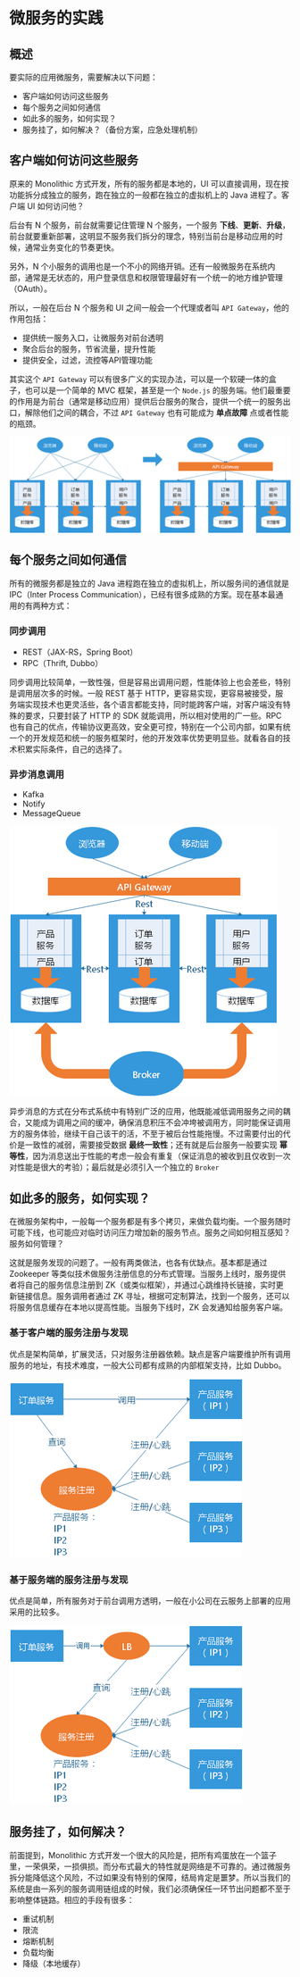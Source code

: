 # 微服务的实践

## 概述

要实际的应用微服务，需要解决以下问题：

- 客户端如何访问这些服务
- 每个服务之间如何通信
- 如此多的服务，如何实现？
- 服务挂了，如何解决？（备份方案，应急处理机制）

## 客户端如何访问这些服务

原来的 Monolithic 方式开发，所有的服务都是本地的，UI 可以直接调用，现在按功能拆分成独立的服务，跑在独立的一般都在独立的虚拟机上的 Java 进程了。客户端 UI 如何访问他？

后台有 N 个服务，前台就需要记住管理 N 个服务，一个服务 **下线**、**更新**、**升级**，前台就要重新部署，这明显不服务我们拆分的理念，特别当前台是移动应用的时候，通常业务变化的节奏更快。

另外，N 个小服务的调用也是一个不小的网络开销。还有一般微服务在系统内部，通常是无状态的，用户登录信息和权限管理最好有一个统一的地方维护管理（OAuth）。

所以，一般在后台 N 个服务和 UI 之间一般会一个代理或者叫 `API Gateway`，他的作用包括：

- 提供统一服务入口，让微服务对前台透明
- 聚合后台的服务，节省流量，提升性能
- 提供安全，过滤，流控等API管理功能

其实这个 `API Gateway` 可以有很多广义的实现办法，可以是一个软硬一体的盒子，也可以是一个简单的 MVC 框架，甚至是一个 `Node.js` 的服务端。他们最重要的作用是为前台（通常是移动应用）提供后台服务的聚合，提供一个统一的服务出口，解除他们之间的耦合，不过 `API Gateway` 也有可能成为 **单点故障** 点或者性能的瓶颈。

![img](./img/Lusifer2018052805390003.png)

## 每个服务之间如何通信

所有的微服务都是独立的 Java 进程跑在独立的虚拟机上，所以服务间的通信就是 IPC（Inter Process Communication），已经有很多成熟的方案。现在基本最通用的有两种方式：

### 同步调用

- REST（JAX-RS，Spring Boot）
- RPC（Thrift, Dubbo）

同步调用比较简单，一致性强，但是容易出调用问题，性能体验上也会差些，特别是调用层次多的时候。一般 REST 基于 HTTP，更容易实现，更容易被接受，服务端实现技术也更灵活些，各个语言都能支持，同时能跨客户端，对客户端没有特殊的要求，只要封装了 HTTP 的 SDK 就能调用，所以相对使用的广一些。RPC 也有自己的优点，传输协议更高效，安全更可控，特别在一个公司内部，如果有统一个的开发规范和统一的服务框架时，他的开发效率优势更明显些。就看各自的技术积累实际条件，自己的选择了。

### 异步消息调用

- Kafka
- Notify
- MessageQueue

![img](./img/Lusifer2018052805390004.png)

异步消息的方式在分布式系统中有特别广泛的应用，他既能减低调用服务之间的耦合，又能成为调用之间的缓冲，确保消息积压不会冲垮被调用方，同时能保证调用方的服务体验，继续干自己该干的活，不至于被后台性能拖慢。不过需要付出的代价是一致性的减弱，需要接受数据 **最终一致性**；还有就是后台服务一般要实现 **幂等性**，因为消息送出于性能的考虑一般会有重复（保证消息的被收到且仅收到一次对性能是很大的考验）；最后就是必须引入一个独立的 `Broker`

## 如此多的服务，如何实现？

在微服务架构中，一般每一个服务都是有多个拷贝，来做负载均衡。一个服务随时可能下线，也可能应对临时访问压力增加新的服务节点。服务之间如何相互感知？服务如何管理？

这就是服务发现的问题了。一般有两类做法，也各有优缺点。基本都是通过 Zookeeper 等类似技术做服务注册信息的分布式管理。当服务上线时，服务提供者将自己的服务信息注册到 ZK（或类似框架），并通过心跳维持长链接，实时更新链接信息。服务调用者通过 ZK 寻址，根据可定制算法，找到一个服务，还可以将服务信息缓存在本地以提高性能。当服务下线时，ZK 会发通知给服务客户端。

### 基于客户端的服务注册与发现

优点是架构简单，扩展灵活，只对服务注册器依赖。缺点是客户端要维护所有调用服务的地址，有技术难度，一般大公司都有成熟的内部框架支持，比如 Dubbo。

![img](./img/Lusifer2018052805390005.png)

### 基于服务端的服务注册与发现

优点是简单，所有服务对于前台调用方透明，一般在小公司在云服务上部署的应用采用的比较多。

![img](./img/Lusifer2018052805390006.png)

## 服务挂了，如何解决？

前面提到，Monolithic 方式开发一个很大的风险是，把所有鸡蛋放在一个篮子里，一荣俱荣，一损俱损。而分布式最大的特性就是网络是不可靠的。通过微服务拆分能降低这个风险，不过如果没有特别的保障，结局肯定是噩梦。所以当我们的系统是由一系列的服务调用链组成的时候，我们必须确保任一环节出问题都不至于影响整体链路。相应的手段有很多：

- 重试机制
- 限流
- 熔断机制
- 负载均衡
- 降级（本地缓存）